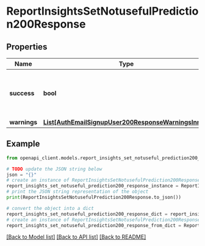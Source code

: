# ReportInsightsSetNotusefulPrediction200Response


## Properties

Name | Type | Description | Notes
------------ | ------------- | ------------- | -------------
**success** | **bool** | True if the prediction was successfully flagged as not useful. | [default to False]
**warnings** | [**List[AuthEmailSignupUser200ResponseWarningsInner]**](AuthEmailSignupUser200ResponseWarningsInner.md) |  | [optional] 

## Example

```python
from openapi_client.models.report_insights_set_notuseful_prediction200_response import ReportInsightsSetNotusefulPrediction200Response

# TODO update the JSON string below
json = "{}"
# create an instance of ReportInsightsSetNotusefulPrediction200Response from a JSON string
report_insights_set_notuseful_prediction200_response_instance = ReportInsightsSetNotusefulPrediction200Response.from_json(json)
# print the JSON string representation of the object
print(ReportInsightsSetNotusefulPrediction200Response.to_json())

# convert the object into a dict
report_insights_set_notuseful_prediction200_response_dict = report_insights_set_notuseful_prediction200_response_instance.to_dict()
# create an instance of ReportInsightsSetNotusefulPrediction200Response from a dict
report_insights_set_notuseful_prediction200_response_from_dict = ReportInsightsSetNotusefulPrediction200Response.from_dict(report_insights_set_notuseful_prediction200_response_dict)
```
[[Back to Model list]](../README.md#documentation-for-models) [[Back to API list]](../README.md#documentation-for-api-endpoints) [[Back to README]](../README.md)


